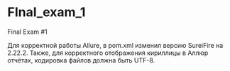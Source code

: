 # FInal_exam_1
Final Exam #1

Для корректной работы Allure, в pom.xml изменил версию SureiFire на 2.22.2.
Также, для корректного отображения кириллицы в Аллюр отчётах, кодировка файлов должна быть UTF-8.
